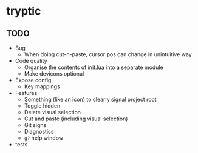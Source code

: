 # tryptic

## TODO
- Bug
    - When doing cut-n-paste, cursor pos can change in unintuitive way
- Code quality
    - Organise the contents of init.lua into a separate module
    - Make devicons optional
- Expose config
    - Key mappings
- Features
    - Something (like an icon) to clearly signal project root
    - Toggle hidden
    - Delete visual selection
    - Cut and paste (including visual selection)
    - Git signs
    - Diagnostics
    - `g?` help window
- tests

